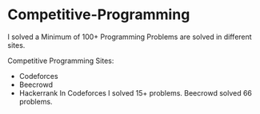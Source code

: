 # Competitive-Programming

I solved a Minimum of 100+ Programming Problems are solved in different sites.

Competitive Programming Sites:

   * Codeforces 
   * Beecrowd 
   * Hackerrank
In Codeforces I solved 15+ problems. Beecrowd solved 66 problems. 
